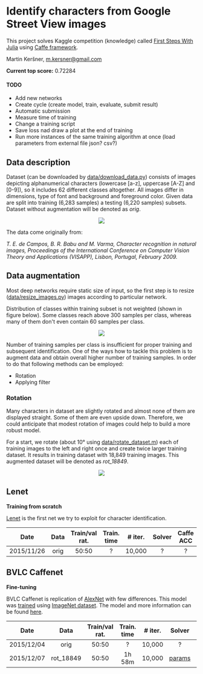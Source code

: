 # Identify characters from Google Street View images

This project solves Kaggle competition (knowledge) called [First Steps With Julia](https://www.kaggle.com/c/street-view-getting-started-with-julia) using [Caffe framework](http://caffe.berkeleyvision.org/).

Martin Keršner, <m.kersner@gmail.com>

**Current top score:** 0.72284

#### TODO
* Add new networks
* Create cycle (create model, train, evaluate, submit result)
* Automatic submission
* Measure time of training
* Change a training script
* Save loss nad draw a plot at the end of training
* Run more instances of the same training algorithm at once (load parameters from external file json? csv?)

## Data description
Dataset (can be downloaded by [data/download_data.py](https://github.com/martinkersner/kaggle-identify-characters-from-Google-Street-View-images/blob/master/data/download_data.py)) consists of images depicting alphanumerical characters (lowercase [a-z], uppercase [A-Z] and [0-9]), so it includes 62 different classes altogether.
All images differ in dimensions, type of font and background and foreground color.
Given data are split into training (6,283 samples) a testing (6,220 samples) subsets. 
Dataset without augmentation will be denoted as *orig*.

<p align="center">
<img src="http://i.imgur.com/bAWbIpE.png?1" />
</p>

The data come originally from:

*T. E. de Campos, B. R. Babu and M. Varma, Character recognition in natural images, Proceedings of the International Conference on Computer Vision Theory and Applications (VISAPP), Lisbon, Portugal, February 2009.*

## Data augmentation
Most deep networks require static size of input, so the first step is to resize ([data/resize_images.py](https://github.com/martinkersner/kaggle-identify-characters-from-Google-Street-View-images/blob/master/data/resize_images.py)) images according to particular network. 


Distribution of classes within training subset is not weighted (shown in figure below). Some classes reach above 300 samples per class, whereas many of them don't even contain 60 samples per class.

<p align="center">
<img src="http://i.imgur.com/o9WJvaA.png?2" />
</p>

Number of training samples per class is insufficient for proper training and subsequent identification. 
One of the ways how to tackle this problem is to augment data and obtain overall higher number of training samples. 
In order to do that following methods can be employed:

* Rotation
* Applying filter

### Rotation
Many characters in dataset are slightly rotated and almost none of them are displayed straight.
Some of them are even upside down.
Therefore, we could anticipate that modest rotation of images could help to build a more robust model.

For a start, we rotate (about 10° using [data/rotate_dataset.m](https://github.com/martinkersner/kaggle-identify-characters-from-Google-Street-View-images/blob/master/data/rotate_dataset.m)) each of training images to the left and right once and create twice larger training dataset. It results in training dataset with 18,849 training images. This augmented dataset will be denoted as *rot_18849*.

<p align="center">
<img src="http://i.imgur.com/ltTwe3V.png?1" />
</p>

## Lenet
**Training from scratch**

[Lenet]((http://yann.lecun.com/exdb/publis/pdf/lecun-01a.pdf)) is the first net we try to exploit for character identification.

| Date | Data | Train/val rat. |Train. time | # iter. | Solver| Caffe ACC | Kaggle ACC | 
| :---:|:----:|:--------------:|:-------------:|:------------:|:-----:|:---------:|:----------:|
| 2015/11/26 | orig      | 50:50 | ?    | 10,000 | ? | ?    | 0.63711 |


## BVLC Caffenet
**Fine-tuning**

BVLC Caffenet is replication of [AlexNet](http://papers.nips.cc/paper/4824-imagenet-classification-with-deep-convolutional-neural-networks) with few differences. This model was [trained](http://caffe.berkeleyvision.org/gathered/examples/imagenet.html) using [ImageNet dataset](http://www.image-net.org/). The model and more information can be found [here](https://github.com/BVLC/caffe/tree/master/models/bvlc_reference_caffenet).


| Date | Data | Train/val rat. |Train. time | # iter. | Solver| Caffe ACC | Kaggle ACC | 
| :---:|:----:|:--------------:|:-------------:|:------------:|:-----:|:---------:|:----------:|
| 2015/12/04 | orig      | 50:50 | ?    | 10,000 | ? | ?    | 0.69895 |
| 2015/12/07 | rot_18849 | 50:50 | 1h 58m | 10,000 | [params](https://github.com/martinkersner/kaggle-identify-characters-from-Google-Street-View-images/blob/master/bvlc_reference_caffenet/solver_params/2015_12_07_07_01.solverparams) | 0.944211 | **0.72284** |
